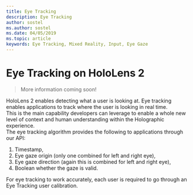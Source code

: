 ```yaml
---
title: Eye Tracking
description: Eye Tracking
author: sostel
ms.author: sostel
ms.date: 04/05/2019
ms.topic: article
keywords: Eye Tracking, Mixed Reality, Input, Eye Gaze
---
```

# Eye Tracking on HoloLens 2

> More information coming soon!

HoloLens 2 enables detecting what a user is looking at. 
Eye tracking enables applications to track where the user is looking in real time.  
This is the main capability developers can leverage to enable a whole new level of context and human understanding within the Holographic experience.  
The eye tracking algorithm provides the following to applications through our API: 

1.	Timestamp, 
2.	Eye gaze origin (only one combined for left and right eye), 
3.	Eye gaze direction (again this is combined for left and right eye), 
4.	Boolean whether the gaze is valid. 

For eye tracking to work accurately, each user is required to go through an Eye Tracking user calibration. 

